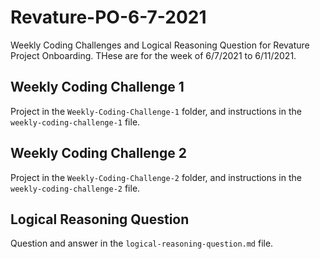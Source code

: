 # Revature-PO-6-7-2021

Weekly Coding Challenges and Logical Reasoning Question for Revature Project Onboarding. THese are for the week of 6/7/2021 to 6/11/2021.

## Weekly Coding Challenge 1

Project in the `Weekly-Coding-Challenge-1` folder, and instructions in the `weekly-coding-challenge-1` file.

## Weekly Coding Challenge 2

Project in the `Weekly-Coding-Challenge-2` folder, and instructions in the `weekly-coding-challenge-2` file.

## Logical Reasoning Question

Question and answer in the `logical-reasoning-question.md` file.

